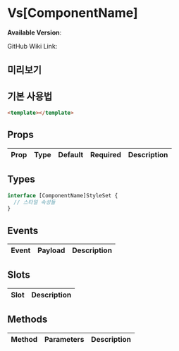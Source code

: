 # Vs[ComponentName]

<!-- 컴포넌트에 대한 간단한 설명 -->

**Available Version**:<!-- 예시: 2.0.0+ -->

GitHub Wiki Link: <!-- 깃허브 위키 링크-->

## 미리보기

<!-- 컴포넌트 이미지 -->

## 기본 사용법

<!-- 컴포넌트 사용 예시를 코드로 작성 -->

```html
<template></template>
```

## Props

<!-- Props 정보 작성 -->

| Prop | Type | Default | Required | Description |
| ---- | ---- | ------- | -------- | ----------- |

## Types

```typescript
interface [ComponentName]StyleSet {
  // 스타일 속성들
}
```

## Events

| Event | Payload | Description |
| ----- | ------- | ----------- |

## Slots

| Slot | Description |
| ---- | ----------- |

## Methods

| Method | Parameters | Description |
| ------ | ---------- | ----------- |
